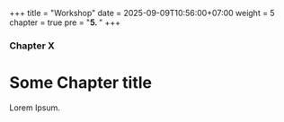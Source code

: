 +++
title = "Workshop"
date = 2025-09-09T10:56:00+07:00
weight = 5
chapter = true
pre = "<b>5. </b>"
+++

### Chapter X

# Some Chapter title

Lorem Ipsum.